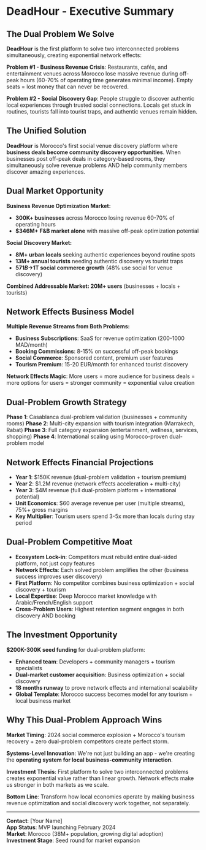 # DeadHour - Executive Summary

## The Dual Problem We Solve
**DeadHour** is the first platform to solve two interconnected problems simultaneously, creating exponential network effects:

**Problem #1 - Business Revenue Crisis**: Restaurants, cafés, and entertainment venues across Morocco lose massive revenue during off-peak hours (60-70% of operating time generates minimal income). Empty seats = lost money that can never be recovered.

**Problem #2 - Social Discovery Gap**: People struggle to discover authentic local experiences through trusted social connections. Locals get stuck in routines, tourists fall into tourist traps, and authentic venues remain hidden.

## The Unified Solution
**DeadHour** is Morocco's first social venue discovery platform where **business deals become community discovery opportunities**. When businesses post off-peak deals in category-based rooms, they simultaneously solve revenue problems AND help community members discover amazing experiences.

## Dual Market Opportunity
**Business Revenue Optimization Market:**
- **300K+ businesses** across Morocco losing revenue 60-70% of operating hours
- **$346M+ F&B market alone** with massive off-peak optimization potential

**Social Discovery Market:**
- **8M+ urban locals** seeking authentic experiences beyond routine spots
- **13M+ annual tourists** needing authentic discovery vs tourist traps
- **$571B→$1T social commerce growth** (48% use social for venue discovery)

**Combined Addressable Market: 20M+ users** (businesses + locals + tourists)

## Network Effects Business Model
**Multiple Revenue Streams from Both Problems:**
- **Business Subscriptions**: SaaS for revenue optimization (200-1000 MAD/month)
- **Booking Commissions**: 8-15% on successful off-peak bookings
- **Social Commerce**: Sponsored content, premium user features
- **Tourism Premium**: 15-20 EUR/month for enhanced tourist discovery

**Network Effects Magic**: More users = more audience for business deals = more options for users = stronger community = exponential value creation

## Dual-Problem Growth Strategy
**Phase 1**: Casablanca dual-problem validation (businesses + community rooms)
**Phase 2**: Multi-city expansion with tourism integration (Marrakech, Rabat)
**Phase 3**: Full category expansion (entertainment, wellness, services, shopping)
**Phase 4**: International scaling using Morocco-proven dual-problem model

## Network Effects Financial Projections
- **Year 1**: $150K revenue (dual-problem validation + tourism premium)
- **Year 2**: $1.2M revenue (network effects acceleration + multi-city)
- **Year 3**: $4M revenue (full dual-problem platform + international potential)
- **Unit Economics**: $60 average revenue per user (multiple streams), 75%+ gross margins
- **Key Multiplier**: Tourism users spend 3-5x more than locals during stay period

## Dual-Problem Competitive Moat
- **Ecosystem Lock-in**: Competitors must rebuild entire dual-sided platform, not just copy features
- **Network Effects**: Each solved problem amplifies the other (business success improves user discovery)
- **First Platform**: No competitor combines business optimization + social discovery + tourism
- **Local Expertise**: Deep Morocco market knowledge with Arabic/French/English support
- **Cross-Problem Users**: Highest retention segment engages in both discovery AND booking

## The Investment Opportunity
**$200K-300K seed funding** for dual-problem platform:
- **Enhanced team**: Developers + community managers + tourism specialists
- **Dual-market customer acquisition**: Business optimization + social discovery
- **18 months runway** to prove network effects and international scalability
- **Global Template**: Morocco success becomes model for any tourism + local business market

## Why This Dual-Problem Approach Wins
**Market Timing**: 2024 social commerce explosion + Morocco's tourism recovery + zero dual-problem competitors create perfect storm.

**Systems-Level Innovation**: We're not just building an app - we're creating the **operating system for local business-community interaction**.

**Investment Thesis**: First platform to solve two interconnected problems creates exponential value rather than linear growth. Network effects make us stronger in both markets as we scale.

**Bottom Line**: Transform how local economies operate by making business revenue optimization and social discovery work together, not separately.

---

**Contact**: [Your Name]  
**App Status**: MVP launching February 2024  
**Market**: Morocco (38M+ population, growing digital adoption)  
**Investment Stage**: Seed round for market expansion